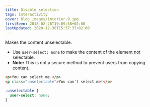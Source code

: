 ```yaml
---
title: Disable selection
tags: interactivity
cover: blog_images/interior-9.jpg
firstSeen: 2018-02-26T19:09:58+02:00
lastUpdated: 2020-12-30T15:37:37+02:00
---
```


Makes the content unselectable.

- Use `user-select: none` to make the content of the element not selectable.
- **Note:** This is not a secure method to prevent users from copying content.

```html
<p>You can select me.</p>
<p class="unselectable">You can't select me!</p>
```

```css
.unselectable {
  user-select: none;
}
```
